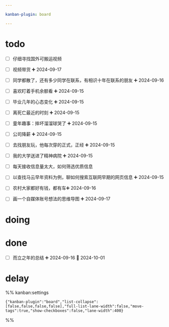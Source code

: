 ```yaml
---

kanban-plugin: board

---
```


# todo

- [ ] 仔细寻找国外可搬运视频
- [ ] 视频带货 ➕ 2024-09-17
- [ ] 同学都散了，还有多少同学在联系，有相识十年在联系的朋友 ➕ 2024-09-16
- [ ] 喜欢盯着手机余额看 ➕ 2024-09-15
- [ ] 毕业几年的心态变化 ➕ 2024-09-15
- [ ] 离死亡最近的时刻 ➕ 2024-09-15
- [ ] 童年趣事：摔坏溜溜球哭了 ➕ 2024-09-15
- [ ] 公司降薪 ➕ 2024-09-15
- [ ] 去找朋友玩，他每次穿的正式，正经 ➕ 2024-09-15
- [ ] 我的大学送进了精神病院 ➕ 2024-09-15
- [ ] 每天接收信息量太大，如何筛选优质信息
- [ ] 以查找马云早年资料为例，聊如何搜索互联网早期的网页信息 ➕ 2024-09-15
- [ ] 农村大家都好有钱，都有车➕ 2024-09-16
- [ ] 画一个自媒体账号想法的思维导图 ➕ 2024-09-17


# doing



# done

- [ ] 而立之年的总结 ➕ 2024-09-16 📅 2024-10-01


# delay





%% kanban:settings
```
{"kanban-plugin":"board","list-collapse":[false,false,false,false],"full-list-lane-width":false,"move-tags":true,"show-checkboxes":false,"lane-width":400}
```
%%